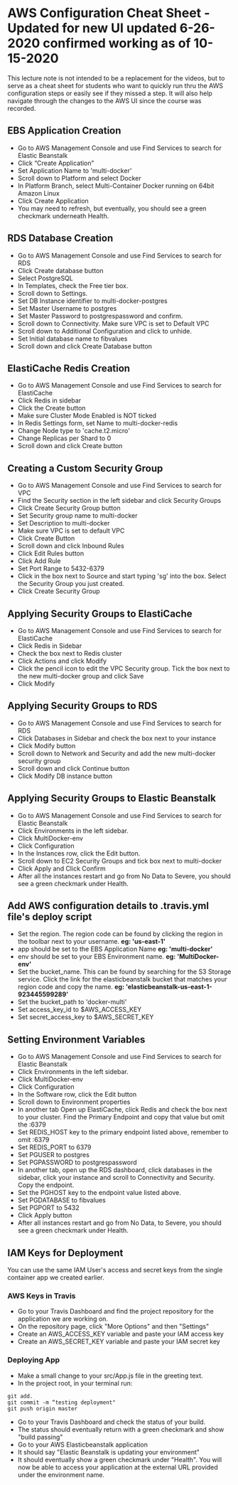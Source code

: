 # AWS Configuration Cheat Sheet - Updated for new UI updated 6-26-2020 confirmed working as of 10-15-2020

This lecture note is not intended to be a replacement for the videos, but to serve as a cheat sheet for students who want to quickly run thru the AWS configuration steps or easily see if they missed a step. It will also help navigate through the changes to the AWS UI since the course was recorded.

## EBS Application Creation

- Go to AWS Management Console and use Find Services to search for Elastic Beanstalk
- Click “Create Application”
- Set Application Name to 'multi-docker'
- Scroll down to Platform and select Docker
- In Platform Branch, select Multi-Container Docker running on 64bit Amazon Linux
- Click Create Application
- You may need to refresh, but eventually, you should see a green checkmark underneath Health.

## RDS Database Creation

- Go to AWS Management Console and use Find Services to search for RDS
- Click Create database button
- Select PostgreSQL
- In Templates, check the Free tier box.
- Scroll down to Settings.
- Set DB Instance identifier to multi-docker-postgres
- Set Master Username to postgres
- Set Master Password to postgrespassword and confirm.
- Scroll down to Connectivity. Make sure VPC is set to Default VPC
- Scroll down to Additional Configuration and click to unhide.
- Set Initial database name to fibvalues
- Scroll down and click Create Database button

## ElastiCache Redis Creation

- Go to AWS Management Console and use Find Services to search for ElastiCache
- Click Redis in sidebar
- Click the Create button
- Make sure Cluster Mode Enabled is NOT ticked
- In Redis Settings form, set Name to multi-docker-redis
- Change Node type to 'cache.t2.micro'
- Change Replicas per Shard to 0
- Scroll down and click Create button

## Creating a Custom Security Group

- Go to AWS Management Console and use Find Services to search for VPC
- Find the Security section in the left sidebar and click Security Groups
- Click Create Security Group button
- Set Security group name to multi-docker
- Set Description to multi-docker
- Make sure VPC is set to default VPC
- Click Create Button
- Scroll down and click Inbound Rules
- Click Edit Rules button
- Click Add Rule
- Set Port Range to 5432-6379
- Click in the box next to Source and start typing 'sg' into the box. Select the Security Group you just created.
- Click Create Security Group

## Applying Security Groups to ElastiCache

- Go to AWS Management Console and use Find Services to search for ElastiCache
- Click Redis in Sidebar
- Check the box next to Redis cluster
- Click Actions and click Modify
- Click the pencil icon to edit the VPC Security group. Tick the box next to the new multi-docker group and click Save
- Click Modify

## Applying Security Groups to RDS

- Go to AWS Management Console and use Find Services to search for RDS
- Click Databases in Sidebar and check the box next to your instance
- Click Modify button
- Scroll down to Network and Security and add the new multi-docker security group
- Scroll down and click Continue button
- Click Modify DB instance button

## Applying Security Groups to Elastic Beanstalk

- Go to AWS Management Console and use Find Services to search for Elastic Beanstalk
- Click Environments in the left sidebar.
- Click MultiDocker-env
- Click Configuration
- In the Instances row, click the Edit button.
- Scroll down to EC2 Security Groups and tick box next to multi-docker
- Click Apply and Click Confirm
- After all the instances restart and go from No Data to Severe, you should see a green checkmark under Health.

## Add AWS configuration details to .travis.yml file's deploy script

- Set the region. The region code can be found by clicking the region in the toolbar next to your username. **eg: 'us-east-1'**
- app should be set to the EBS Application Name **eg: 'multi-docker'**
- env should be set to your EBS Environment name. **eg: 'MultiDocker-env'**
- Set the bucket_name. This can be found by searching for the S3 Storage service. Click the link for the elasticbeanstalk bucket that matches your region code and copy the name. **eg: 'elasticbeanstalk-us-east-1-923445599289'**
- Set the bucket_path to 'docker-multi'
- Set access_key_id to \$AWS_ACCESS_KEY
- Set secret_access_key to \$AWS_SECRET_KEY

## Setting Environment Variables

- Go to AWS Management Console and use Find Services to search for Elastic Beanstalk
- Click Environments in the left sidebar.
- Click MultiDocker-env
- Click Configuration
- In the Software row, click the Edit button
- Scroll down to Environment properties
- In another tab Open up ElastiCache, click Redis and check the box next to your cluster. Find the Primary Endpoint and copy that value but omit the :6379
- Set REDIS_HOST key to the primary endpoint listed above, remember to omit :6379
- Set REDIS_PORT to 6379
- Set PGUSER to postgres
- Set PGPASSWORD to postgrespassword
- In another tab, open up the RDS dashboard, click databases in the sidebar, click your instance and scroll to Connectivity and Security. Copy the endpoint.
- Set the PGHOST key to the endpoint value listed above.
- Set PGDATABASE to fibvalues
- Set PGPORT to 5432
- Click Apply button
- After all instances restart and go from No Data, to Severe, you should see a green checkmark under Health.

## IAM Keys for Deployment

You can use the same IAM User's access and secret keys from the single container app we created earlier.

### AWS Keys in Travis

- Go to your Travis Dashboard and find the project repository for the application we are working on.
- On the repository page, click "More Options" and then "Settings"
- Create an AWS_ACCESS_KEY variable and paste your IAM access key
- Create an AWS_SECRET_KEY variable and paste your IAM secret key

### Deploying App

- Make a small change to your src/App.js file in the greeting text.
- In the project root, in your terminal run:

```
git add.
git commit -m “testing deployment"
git push origin master
```

- Go to your Travis Dashboard and check the status of your build.
- The status should eventually return with a green checkmark and show "build passing"
- Go to your AWS Elasticbeanstalk application
- It should say "Elastic Beanstalk is updating your environment"
- It should eventually show a green checkmark under "Health". You will now be able to access your application at the external URL provided under the environment name.
